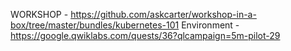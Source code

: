 WORKSHOP - https://github.com/askcarter/workshop-in-a-box/tree/master/bundles/kubernetes-101
Environment - https://google.qwiklabs.com/quests/36?qlcampaign=5m-pilot-29

